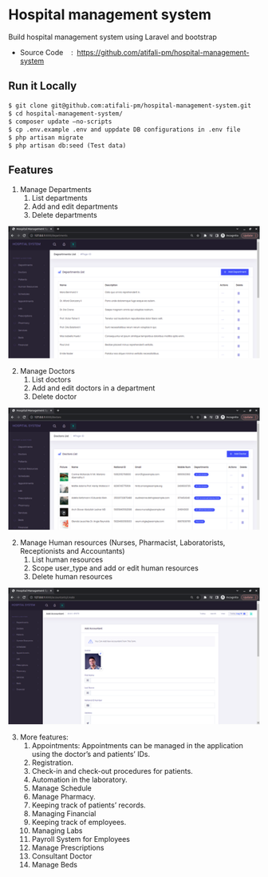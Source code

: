 # Hospital management system
Build hospital management system using Laravel and bootstrap
 - Source Code    :  https://github.com/atifali-pm/hospital-management-system

## Run it Locally
```
$ git clone git@github.com:atifali-pm/hospital-management-system.git
$ cd hospital-management-system/
$ composer update –no-scripts
$ cp .env.example .env and uppdate DB configurations in .env file
$ php artisan migrate
$ php artisan db:seed (Test data)
```

## Features
1. Manage Departments
   1. List departments
   2. Add and edit departments
   3. Delete departments

![alt text](https://github.com/atifali-pm/hospital-management-system/blob/main/public/readme_images/Screenshot-2023-01-22-20-32-10.png)

2. Manage Doctors
    1. List doctors
    2. Add and edit doctors in a department
    3. Delete doctor
 
![alt text](https://github.com/atifali-pm/hospital-management-system/blob/main/public/readme_images/Screenshot-2023-01-22-20-35-03.png)

2. Manage Human resources (Nurses, Pharmacist, Laboratorists, Receptionists and Accountants)
    1. List human resources
    2. Scope user_type and add or edit human resources
    3. Delete human resources

![alt text](https://github.com/atifali-pm/hospital-management-system/blob/main/public/readme_images/Screenshot-2023-01-22-21-00-49.png)

3. More features:
   1. Appointments: Appointments can be managed in the application using the doctor’s and patients’ IDs. 
   2. Registration. 
   3. Check-in and check-out procedures for patients. 
   4. Automation in the laboratory.
   5. Manage Schedule
   6. Manage Pharmacy.
   7. Keeping track of patients’ records.
   8. Managing Financial
   9. Keeping track of employees.
   10. Managing Labs
   11. Payroll System for Employees 
   12. Manage Prescriptions 
   13. Consultant Doctor 
   14. Manage Beds
 
